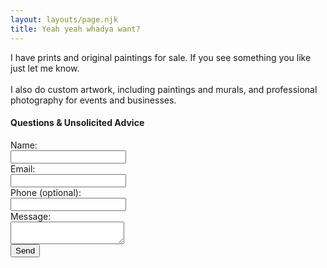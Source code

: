 ```yaml
---
layout: layouts/page.njk
title: Yeah yeah whadya want?
---
```

I have prints and original paintings for sale. If you see something you like just let me know.<br><br>I also do custom artwork, including paintings and murals, and professional photography for events and businesses. 

<form class="contact" method="post"
action="https://formbucket.com/f/buk_XyGYu1sO6VnHtYP5WhQY7kjG">
<h4>Questions & Unsolicited Advice</h4>
<div class="input-group"><label for="name">Name:</label><br>
<input type="name" name="name" required></div>
<div class="input-group"><label for="_replyto">Email:</label><br>
<input type="email" name="_replyto" required></div>
<div class="input-group"><label for="phone">Phone (optional):</label><br>
<input type="phone" name="phone"></div>
<div class="input-group"><label for="message">Message:</label><br>
<textarea name="message" required></textarea></div>
<button class="contact-submit g-recaptcha" data-sitekey="6Ld6h9sUAAAAADZtr4-r82pOF9swMvqrR_DsADsr" data-callback="contactPageSubmit">Send</button>
<div class="form-response"></div>
</form>

<script>
function contactPageSubmit(token) {
    var $form = $("form.contact");
    var $btn = $('input[type="submit"]', $form);
    var $form_response = $('.form-response', $form);

    if ($("input[name='_replyto']").value === '') {
        $form_response.removeClass('success');
        $form_response.addClass('error');
        $form_response.html('Please enter an email address.');
        return false;
    }

    $.ajax({
            url: $form.prop('action'),
            type: 'POST',
            crossDomain: true,
            headers: {
                'accept': 'application/javascript',
            },
            data: $form.serialize(),
            beforeSend: function () {
                $btn.prop('disabled','disabled');
            }
        })
        .done(function (response) {
            $form_response.addClass('success');
            $form_response.removeClass('error');
            $form_response.html('Thanks for contacting us, a representative will reach out to you as soon as possible');
            $btn.prop('disabled',false);
            $form.children('input, textarea').val('');
            $btn.val('Submit');
            console.log(response);
        })
        .fail(function (response) {
            $form_response.removeClass('success');
            $form_response.addClass('error');
            $form_response.html('Something went wrong, check the fields for errors and try submitting again');
            $btn.prop('disabled',false);
        })
};
</script>